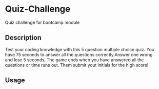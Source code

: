 # Quiz-Challenge
Quiz challenge for bootcamp module
## Description

Test your coding knowledge with this 5 question multiple choice quiz. You have 75 seconds to answer all the questions correctly.Answer one wrong and lose 5 seconds. The game ends when you have answered all the questions or time runs out. Them submit yout initials for the  high score!

## Usage


